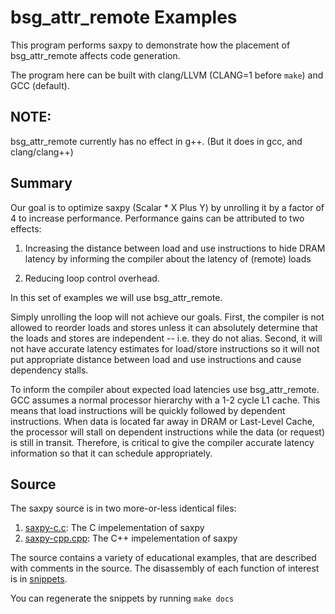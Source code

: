 # bsg_attr_remote Examples

This program performs saxpy to demonstrate how the placement of
bsg\_attr\_remote affects code generation.

The program here can be built with clang/LLVM (CLANG=1 before `make`)
and GCC (default).

## NOTE:

bsg\_attr\_remote currently has no effect in g++. (But it does in gcc,
and clang/clang++)

## Summary

Our goal is to optimize saxpy (Scalar * X Plus Y) by unrolling it
by a factor of 4 to increase performance. Performance gains can be
attributed to two effects: 

1. Increasing the distance between load and use instructions to
hide DRAM latency by informing the compiler about the latency of
(remote) loads

2. Reducing loop control overhead.

In this set of examples we will use bsg\_attr\_remote.

Simply unrolling the loop will not achieve our goals. First, the
compiler is not allowed to reorder loads and stores unless it can
absolutely determine that the loads and stores are independent --
i.e. they do not alias. Second, it will not have accurate latency
estimates for load/store instructions so it will not put appropriate
distance between load and use instructions and cause dependency stalls.

To inform the compiler about expected load latencies use
bsg\_attr\_remote. GCC assumes a normal processor hierarchy with a 1-2
cycle L1 cache. This means that load instructions will be quickly
followed by dependent instructions. When data is located far away in
DRAM or Last-Level Cache, the processor will stall on dependent
instructions while the data (or request) is still in
transit. Therefore, is critical to give the compiler accurate latency
information so that it can schedule appropriately.

## Source

The saxpy source is in two more-or-less identical files:

1. [saxpy-c.c](saxpy-c.c): The C impelementation of saxpy
2. [saxpy-cpp.cpp](saxpy-cpp.cpp): The C++ impelementation of saxpy

The source contains a variety of educational examples, that are
described with comments in the source. The disassembly of each
function of interest is in [snippets](snippets).

You can regenerate the snippets by running `make docs`

